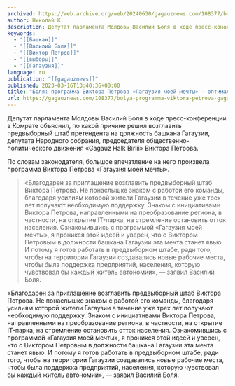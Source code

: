 ```yaml
---
archived: https://web.archive.org/web/20240630/gagauznews.com/108377/bolya-programma-viktora-petrova-gagauziya-moej-mechty-optimalnoe-reshenie-dlya-avtonomii.html
author: Николай К.
description: Депутат парламента Молдовы Василий Боля в ходе пресс-конференции в Комрате объяснил, по какой причине решил возглавить предвыборный штаб претендента на должность башкана Гагаузии, депутата Народного собрания, председателя общественно-политического движения «Gagauz Halk Birlii» Виктора Петрова. По словам законодателя, большое впечатление на него произвела программа Виктора Петрова «Гагаузия моей мечты». «Благодарен за приглашение возглавить предвыборный штаб Виктора Петрова. Не понаслышке знаком с работой его команды, благодаря усилиям которой жители Гагаузии в течение уже трех лет получают необходимую поддержку. Знаком с инициативами Виктора Петрова, направленными на преобразование региона, в частности, на открытие IT-парка, на стремление остановить отток населения. Ознакомившись с программой «Гагаузия моей […]
keywords:
  - "[[Башкан]]"
  - "[[Василий Боля]]"
  - "[[Виктор Петров]]"
  - "[[выборы]]"
  - "[[Гагаузия]]"
language: ru
publication: "[[gagauznews]]"
published: 2023-03-16T13:40:36+00:00
title: "Боля: программа Виктора Петрова «Гагаузия моей мечты» - оптимальное решение для автономии"
url: https://gagauznews.com/108377/bolya-programma-viktora-petrova-gagauziya-moej-mechty-optimalnoe-reshenie-dlya-avtonomii.html
---
```


Депутат парламента Молдовы Василий Боля в ходе пресс-конференции в Комрате объяснил, по какой причине решил возглавить предвыборный штаб претендента на должность башкана Гагаузии, депутата Народного собрания, председателя общественно-политического движения «Gagauz Halk Birlii» Виктора Петрова.

По словам законодателя, большое впечатление на него произвела программа Виктора Петрова «Гагаузия моей мечты».

> «Благодарен за приглашение возглавить предвыборный штаб Виктора Петрова. Не понаслышке знаком с работой его команды, благодаря усилиям которой жители Гагаузии в течение уже трех лет получают необходимую поддержку. Знаком с инициативами Виктора Петрова, направленными на преобразование региона, в частности, на открытие IT-парка, на стремление остановить отток населения. Ознакомившись с программой «Гагаузия моей мечты», я проникся этой идеей и уверен, что с Виктором Петровым в должности башкана Гагаузии эта мечта станет явью. И потому я готов работать в предвыборном штабе, ради того, чтобы на территории Гагаузии создавались новые рабочие места, чтобы была поддержка предприятий, населения, которую чувствовал бы каждый житель автономии», — заявил Василий Боля.

«Благодарен за приглашение возглавить предвыборный штаб Виктора Петрова. Не понаслышке знаком с работой его команды, благодаря усилиям которой жители Гагаузии в течение уже трех лет получают необходимую поддержку. Знаком с инициативами Виктора Петрова, направленными на преобразование региона, в частности, на открытие IT-парка, на стремление остановить отток населения. Ознакомившись с программой «Гагаузия моей мечты», я проникся этой идеей и уверен, что с Виктором Петровым в должности башкана Гагаузии эта мечта станет явью. И потому я готов работать в предвыборном штабе, ради того, чтобы на территории Гагаузии создавались новые рабочие места, чтобы была поддержка предприятий, населения, которую чувствовал бы каждый житель автономии», — заявил Василий Боля.
